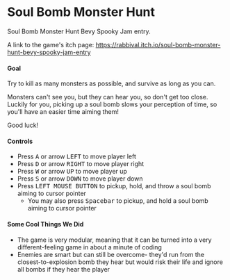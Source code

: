 Soul Bomb Monster Hunt
======================

Soul Bomb Monster Hunt Bevy Spooky Jam entry.

A link to the game's itch page: https://rabbival.itch.io/soul-bomb-monster-hunt-bevy-spooky-jam-entry

#### Goal

Try to kill as many monsters as possible, and survive as long as you can.

Monsters can't see you, but they can hear you, so don't get too close. Luckily for you, picking up a soul bomb slows your perception of time, so you'll have an easier time aiming them!

Good luck!

#### Controls

* Press <kbd>A</kbd> or arrow <kbd>LEFT</kbd> to move player left
* Press <kbd>D</kbd> or arrow <kbd>RIGHT</kbd> to move player right
* Press <kbd>W</kbd> or arrow <kbd>UP</kbd> to move player up
* Press <kbd>S</kbd> or arrow <kbd>DOWN</kbd> to move player down
* Press <kbd>LEFT MOUSE BUTTON</kbd> to pickup, hold, and throw a soul bomb aiming to cursor pointer
  * You may also press <kbd>Spacebar</kbd> to pickup, and hold a soul bomb aiming to cursor pointer

#### Some Cool Things We Did
* The game is very modular, meaning that it can be turned into a very different-feeling game in about a minute of coding
* Enemies are smart but can still be overcome- they'd run from the closest-to-explosion bomb they hear but would risk their life and ignore all bombs if they hear the player
